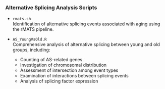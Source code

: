 ### Alternative Splicing Analysis Scripts

- `rmats.sh`  
  Identification of alternative splicing events associated with aging using the rMATS pipeline.

- `AS_YoungVsOld.R`  
  Comprehensive analysis of alternative splicing between young and old groups, including:
  - Counting of AS-related genes  
  - Investigation of chromosomal distribution  
  - Assessment of intersection among event types  
  - Examination of interactions between splicing events  
  - Analysis of splicing factor expression

